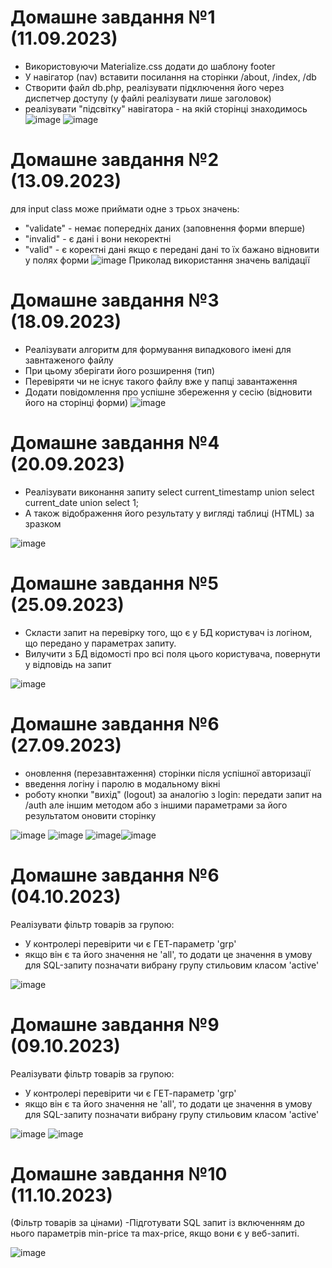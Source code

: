 # Домашне завдання №1 (11.09.2023)
- Використовуючи Materialize.css додати до шаблону footer
- У навігатор (nav) вставити посилання на сторінки /about, /index, /db
- Створити файл db.php, реалізувати підключення його через диспетчер доступу (у файлі реалізувати лише заголовок)
- реалізувати "підсвітку" навігатора - на якій сторінці знаходимось
![image](https://github.com/AntonDegt/php/assets/108671823/9c5dd4c7-fbc8-4f32-918d-bbf4dfac3529)
![image](https://github.com/AntonDegt/php/assets/108671823/c616a179-a5f4-4c94-acdf-c21d43b43437)



# Домашне завдання №2 (13.09.2023)
для input class може приймати одне з трьох значень:
- "validate" - немає попередніх даних (заповнення форми вперше)
- "invalid" - є дані і вони некоректні
- "valid" - є коректні дані
якщо є передані дані то їх бажано відновити у полях форми
![image](https://github.com/AntonDegt/php/assets/108671823/ddf77ee1-0882-4302-9e5d-a31dff693fcd)
Приколад використання значень валідації



# Домашне завдання №3 (18.09.2023)
- Реалізувати алгоритм для формування випадкового імені для завнтаженого файлу
- При цьому зберігати його розширення (тип)
- Перевіряти чи не існує такого файлу вже у папці завантаження
- Додати повідомлення про успішне збереження у сесію (відновити його на сторінці форми)
![image](https://github.com/AntonDegt/php/assets/108671823/fe04b6fe-8ba7-4654-8ca5-5f36fdeecb24)



# Домашне завдання №4 (20.09.2023)
- Реалізувати виконання запиту
	select current_timestamp
    union select  current_date
    union select 1;
- А також відображення його результату у вигляді таблиці (HTML) за зразком

![image](https://github.com/AntonDegt/php/assets/108671823/a1a9d466-c612-4ae0-a822-365ddbd2758b)



# Домашне завдання №5 (25.09.2023)
- Скласти запит на перевірку того, що є у БД користувач із логіном, що передано у параметрах запиту.
- Вилучити з БД відомості про всі поля цього користувача, повернути у відповідь на запит

![image](https://github.com/AntonDegt/php/assets/108671823/dfe7804c-0d31-4281-83fd-73bc3456c1e4)




# Домашне завдання №6 (27.09.2023)

- оновлення (перезавнтаження) сторінки після успішної авторизації
- введення логіну і паролю в модальному вікні
- роботу кнопки "вихід" (logout) за аналогію з login: передати запит на /auth але іншим методом або з іншими параметрами за його результатом оновити сторінку

![image](https://github.com/AntonDegt/php/assets/108671823/854612ea-63ac-489e-b10b-58f03ab5a0ad)
![image](https://github.com/AntonDegt/php/assets/108671823/c16b5039-b27e-4edb-a7f2-dd8a1a8c4a82)
![image](https://github.com/AntonDegt/php/assets/108671823/66ef2373-0154-4257-af8b-58abd41071a5)![image](https://github.com/AntonDegt/php/assets/108671823/107a89b2-a85e-4f88-b741-ed6cbad20fc7)



# Домашне завдання №6 (04.10.2023)

Реалізувати фільтр товарів за групою:
- У контролері перевірити чи є ГЕТ-параметр 'grp'
- якщо він є та його значення не 'all', то додати це значення в умову для SQL-запиту
позначати вибрану групу стильовим класом 'active'

![image](https://github.com/AntonDegt/php/assets/108671823/3eabdcb7-75cf-4de5-a61b-47c688518462)



# Домашне завдання №9 (09.10.2023)

Реалізувати фільтр товарів за групою:
- У контролері перевірити чи є ГЕТ-параметр 'grp'
- якщо він є та його значення не 'all', то додати це значення в умову для SQL-запиту 
позначати вибрану групу стильовим класом 'active'

![image](https://github.com/AntonDegt/php/assets/108671823/ff86555c-1ca3-440f-afac-4ed1d259d540)
![image](https://github.com/AntonDegt/php/assets/108671823/fd85ae24-ab96-4e8a-be31-ad2336d14529)



# Домашне завдання №10 (11.10.2023)

(Фільтр товарів за цінами) 
-Підготувати SQL запит із включенням до нього параметрів min-price та max-price, якщо вони є у веб-запиті.

![image](https://github.com/AntonDegt/php/assets/108671823/fa925fc3-300a-40f4-8f77-1d4705afa9a7)





